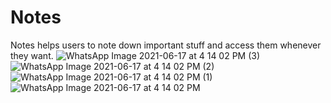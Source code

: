 # Notes
Notes helps users to note down important stuff and access them whenever they want.
![WhatsApp Image 2021-06-17 at 4 14 02 PM (3)](https://user-images.githubusercontent.com/40512985/122383028-159c5180-cf88-11eb-9e35-c981cb5ce824.jpeg)
![WhatsApp Image 2021-06-17 at 4 14 02 PM (2)](https://user-images.githubusercontent.com/40512985/122383041-18974200-cf88-11eb-8935-51d0c5c40c10.jpeg)
![WhatsApp Image 2021-06-17 at 4 14 02 PM (1)](https://user-images.githubusercontent.com/40512985/122383048-19c86f00-cf88-11eb-8ec5-fd985869a45e.jpeg)
![WhatsApp Image 2021-06-17 at 4 14 02 PM](https://user-images.githubusercontent.com/40512985/122383051-1af99c00-cf88-11eb-9d17-e5ef3f5f3a16.jpeg)
